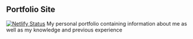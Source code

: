 ## Portfolio Site

[![Netlify Status](https://api.netlify.com/api/v1/badges/bd9ba668-1c1d-41fd-9c86-e89f95b0852f/deploy-status)](https://app.netlify.com/sites/alexander-sandberg/deploys)
My personal portfolio containing information about me as well as my knowledge and previous experience
